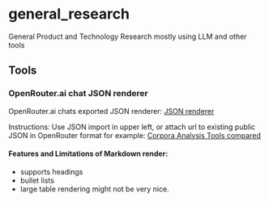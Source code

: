 # general_research
General Product and Technology Research mostly using LLM and other tools

## Tools

### OpenRouter.ai chat JSON renderer

OpenRouter.ai chats exported JSON renderer: [JSON renderer](https://valrcs.github.io/general_research/html/openrouter_chat.html)

Instructions: Use JSON import in upper left, or attach url to existing public JSON in OpenRouter format for example:
[Corpora Analysis Tools compared](https://valrcs.github.io/general_research/html/openrouter_chat.html?url=https://raw.githubusercontent.com/ValRCS/general_research/refs/heads/main/json/NoSketchSketchEngineComparison_Wed_Sep_24_2025.json)

#### Features and Limitations of Markdown render: 
* supports headings
* bullet lists
* large table rendering might not be very nice.
